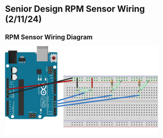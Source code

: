 # Senior Design RPM Sensor Wiring (2/11/24)

## RPM Sensor Wiring Diagram

![image](https://github.com/VT-HPS/ISR18/blob/main/Pictures/RPM_Sensor_Schematic.jpg)
